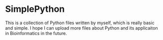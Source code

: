 # SimplePython
This is a collection of Python files written by myself, which is really basic and simple.
I hope I can upload more files about Python and its applicaiton in Bioinformatics in the future.
